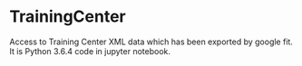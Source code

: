 # TrainingCenter
Access to Training Center XML data which has been exported by google fit. It is Python 3.6.4 code in jupyter notebook.
